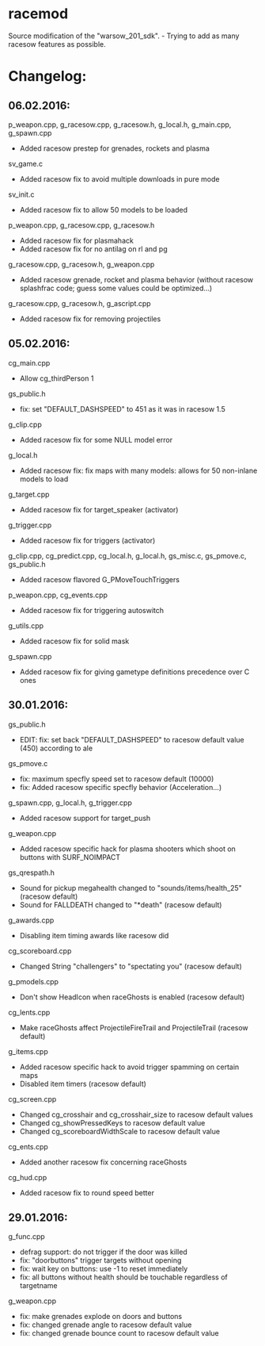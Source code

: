 # racemod
Source modification of the "warsow_201_sdk". - Trying to add as many racesow features as possible.

# Changelog:
## 06.02.2016:

p_weapon.cpp, g_racesow.cpp, g_racesow.h, g_local.h, g_main.cpp, g_spawn.cpp
 * Added racesow prestep for grenades, rockets and plasma

sv_game.c
 * Added racesow fix to avoid multiple downloads in pure mode

sv_init.c
 * Added racesow fix to allow 50 models to be loaded

p_weapon.cpp, g_racesow.cpp, g_racesow.h
 * Added racesow fix for plasmahack
 * Added racesow fix for no antilag on rl and pg

g_racesow.cpp, g_racesow.h, g_weapon.cpp
 * Added racesow grenade, rocket and plasma behavior (without racesow splashfrac code; guess some values could be optimized...)

g_racesow.cpp, g_racesow.h, g_ascript.cpp
 * Added racesow fix for removing projectiles


## 05.02.2016:

cg_main.cpp
 * Allow cg_thirdPerson 1

gs_public.h
 * fix: set "DEFAULT_DASHSPEED" to 451 as it was in racesow 1.5

g_clip.cpp
 * Added racesow fix for some NULL model error

g_local.h
 * Added racesow fix: fix maps with many models: allows for 50 non-inlane models to load

g_target.cpp
 * Added racesow fix for target_speaker (activator)

g_trigger.cpp
 * Added racesow fix for triggers (activator)

g_clip.cpp, cg_predict.cpp, cg_local.h, g_local.h, gs_misc.c, gs_pmove.c, gs_public.h
 * Added racesow flavored G_PMoveTouchTriggers

p_weapon.cpp, cg_events.cpp
 * Added racesow fix for triggering autoswitch

g_utils.cpp
 * Added racesow fix for solid mask

g_spawn.cpp
 * Added racesow fix for giving gametype definitions precedence over C ones


## 30.01.2016:

gs_public.h
 * EDIT: fix: set back "DEFAULT_DASHSPEED" to racesow default value (450) according to ale

gs_pmove.c
 * fix: maximum specfly speed set to racesow default (10000)
 * fix: Added racesow specific specfly behavior (Acceleration...)

g_spawn.cpp, g_local.h, g_trigger.cpp
 * Added racesow support for target_push

g_weapon.cpp
 * Added racesow specific hack for plasma shooters which shoot on buttons with SURF_NOIMPACT

gs_qrespath.h
 * Sound for pickup megahealth changed to "sounds/items/health_25" (racesow default)
 * Sound for FALLDEATH changed to "*death" (racesow default)

g_awards.cpp
 * Disabling item timing awards like racesow did

cg_scoreboard.cpp
 * Changed String "challengers" to "spectating you" (racesow default)

g_pmodels.cpp
 * Don't show HeadIcon when raceGhosts is enabled (racesow default)

cg_lents.cpp
 * Make raceGhosts affect ProjectileFireTrail and ProjectileTrail (racesow default)

g_items.cpp
 * Added racesow specific hack to avoid trigger spamming on certain maps
 * Disabled item timers (racesow default)

cg_screen.cpp
 * Changed cg_crosshair and cg_crosshair_size to racesow default values
 * Changed cg_showPressedKeys to racesow default value
 * Changed cg_scoreboardWidthScale to racesow default value

cg_ents.cpp
 * Added another racesow fix concerning raceGhosts

cg_hud.cpp
 * Added racesow fix to round speed better


## 29.01.2016:

g_func.cpp
 * defrag support: do not trigger if the door was killed
 * fix: "doorbuttons" trigger targets without opening
 * fix: wait key on buttons: use -1 to reset immediately
 * fix: all buttons without health should be touchable regardless of targetname

g_weapon.cpp
 * fix: make grenades explode on doors and buttons
 * fix: changed grenade angle to racesow default value
 * fix: changed grenade bounce count to racesow default value
